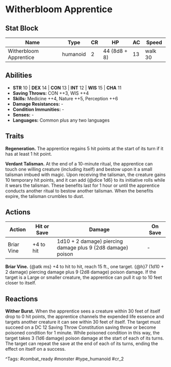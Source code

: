 # Witherbloom Apprentice

## Stat Block

| Name | Type | CR | HP | AC | Speed |
|------|------|----|----|----|-------|
| Witherbloom Apprentice | humanoid | 2 | 44 (8d8 + 8) | 13 | walk 30 |

## Abilities

- **STR** 10 | **DEX** 14 | **CON** 13 | **INT** 12 | **WIS** 15 | **CHA** 11
- **Saving Throws:** CON ++3, WIS ++4  
- **Skills:** Medicine ++4, Nature ++5, Perception ++6  
- **Damage Resistances:** -  
- **Condition Immunities:** -  
- **Senses:** -  
- **Languages:** Common plus any two languages

## Traits

**Regeneration.** The apprentice regains 5 hit points at the start of its turn if it has at least 1 hit point.

**Verdant Talisman.** At the end of a 10-minute ritual, the apprentice can touch one willing creature (including itself) and bestow upon it a small talisman imbued with magic. Upon receiving the talisman, the creature gains 10 temporary hit points, and it can add {@dice 1d6} to its initiative rolls while it wears the talisman. These benefits last for 1 hour or until the apprentice conducts another ritual to bestow another talisman. When the benefits expire, the talisman crumbles to dust.


## Actions

| Action | Hit or Save | Damage | On Save |
|--------|--------------|--------|----------|
| Briar Vine | +4 to hit | 1d10 + 2 damage) piercing damage plus 9 (2d8 damage) poison | - |

**Briar Vine.** {@atk ms} +4 to hit to hit, reach 15 ft., one target. {@h}7 (1d10 + 2 damage) piercing damage plus 9 (2d8 damage) poison damage. If the target is a Large or smaller creature, the apprentice can pull it up to 10 feet closer to itself.

## Reactions

**Wither Burst.** When the apprentice sees a creature within 30 feet of itself drop to 0 hit points, the apprentice channels the expended life essence and targets another creature it can see within 30 feet of itself. The target must succeed on a DC 12 Saving Throw Constitution saving throw or become poisoned condition for 1 minute. While poisoned condition in this way, the target takes 3 (1d6 damage) poison damage at the start of each of its turns. The target can repeat the save at the end of each of its turns, ending the effect on itself on a success.



^Tags: #combat_ready #monster #type_humanoid #cr_2